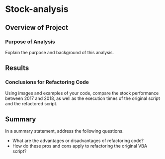 # Stock-analysis

## Overview of Project

### Purpose of Analysis
Explain the purpose and background of this analysis.

## Results

### Conclusions for Refactoring Code
Using images and examples of your code, compare the stock performance between 2017 and 2018, as well as the execution times of the original script and the refactored script.

## Summary
In a summary statement, address the following questions.
 - What are the advantages or disadvantages of refactoring code?
 - How do these pros and cons apply to refactoring the original VBA script?
